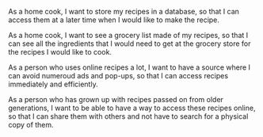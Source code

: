 As a home cook, I want to store my recipes in a database, so that I can access them at a later time when I would like to make the recipe.

As a home cook, I want to see a grocery list made of my recipes, so that I can see all the ingredients that I would need to get at the grocery store for the recipes I would like to cook.

As a person who uses online recipes a lot, I want to have a source where I can avoid numeroud ads and pop-ups, so that I can access recipes immediately and efficiently.

As a person who has grown up with recipes passed on from older generations, I want to be able to have a way to access these recipes online, so that I can share them with others and not have to search for a physical copy of them.
